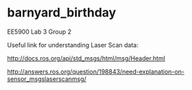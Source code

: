 # barnyard_birthday
EE5900 Lab 3 Group 2


Useful link for understanding Laser Scan data: 

http://docs.ros.org/api/std_msgs/html/msg/Header.html

http://answers.ros.org/question/198843/need-explanation-on-sensor_msgslaserscanmsg/
